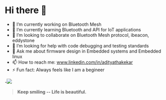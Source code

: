 # Hi there 👋

<!--
**adityathakekar/adityathakekar** is a ✨ _special_ ✨ repository because its `README.md` (this file) appears on your GitHub profile.

Here are some ideas to get you started: -->

- 🔭 I’m currently working on Bluetooth Mesh
- 🌱 I’m currently learning  Bluetooth and API for IoT applications
- 👯 I’m looking to collaborate on Bluetooth Mesh protocol, ibeacon, eddystone
- 🤔 I’m looking for help with code debugging and testing standards
- 💬 Ask me about firmware design in Embedded systems and Embedded linux 
- 📫 How to reach me: www.linkedin.com/in/adityathakekar
- ⚡ Fun fact: Always feels like I am a begineer

-<img src="https://github-readme-stats.vercel.app/api?username=adityathakekar"/>

>**Keep smiling -- Life is beautiful.**

